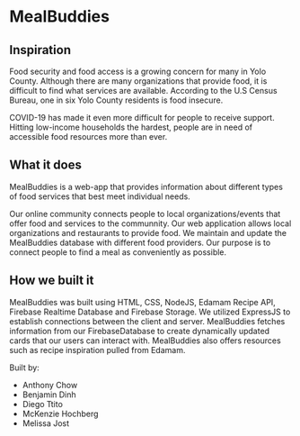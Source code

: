 # MealBuddies

## Inspiration
Food security and food access is a growing concern for many in Yolo County. Although there are many organizations that provide food, it is difficult to find what services are available. According to the U.S Census Bureau, one in six Yolo County residents is food insecure.

COVID-19 has made it even more difficult for people to receive support. Hitting low-income households the hardest, people are in need of accessible food resources more than ever.

## What it does
MealBuddies is a web-app that provides information about different types of food services that best meet individual needs.

Our online community connects people to local organizations/events that offer food and services to the communnity. Our web application allows local organizations and restaurants to provide food. We maintain and update the MealBuddies database with different food providers. Our purpose is to connect people to find a meal as conveniently as possible.

## How we built it
MealBuddies was built using HTML, CSS, NodeJS, Edamam Recipe API, Firebase Realtime Database and Firebase Storage. We utilized ExpressJS to establish connections between the client and server. MealBuddies fetches information from our FirebaseDatabase to create dynamically updated cards that our users can interact with. MealBuddies also offers resources such as recipe inspiration pulled from Edamam.

Built by:

- Anthony Chow
- Benjamin Dinh
- Diego Ttito
- McKenzie Hochberg
- Melissa Jost
